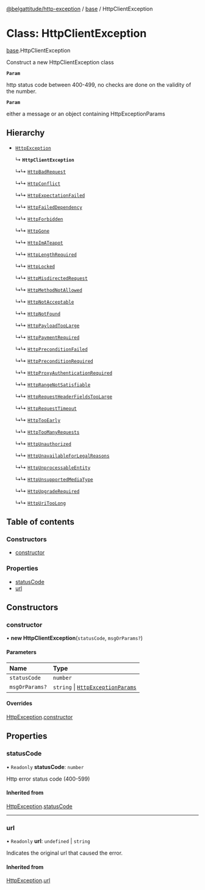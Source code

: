 [@belgattitude/http-exception](../README.md) / [base](../modules/base.md) / HttpClientException

# Class: HttpClientException

[base](../modules/base.md).HttpClientException

Construct a new HttpClientException class

**`Param`**

http status code between 400-499, no checks are done on the validity of the number.

**`Param`**

either a message or an object containing HttpExceptionParams

## Hierarchy

- [`HttpException`](base.HttpException.md)

  ↳ **`HttpClientException`**

  ↳↳ [`HttpBadRequest`](client.HttpBadRequest.md)

  ↳↳ [`HttpConflict`](client.HttpConflict.md)

  ↳↳ [`HttpExpectationFailed`](client.HttpExpectationFailed.md)

  ↳↳ [`HttpFailedDependency`](client.HttpFailedDependency.md)

  ↳↳ [`HttpForbidden`](client.HttpForbidden.md)

  ↳↳ [`HttpGone`](client.HttpGone.md)

  ↳↳ [`HttpImATeapot`](client.HttpImATeapot.md)

  ↳↳ [`HttpLengthRequired`](client.HttpLengthRequired.md)

  ↳↳ [`HttpLocked`](client.HttpLocked.md)

  ↳↳ [`HttpMisdirectedRequest`](client.HttpMisdirectedRequest.md)

  ↳↳ [`HttpMethodNotAllowed`](client.HttpMethodNotAllowed.md)

  ↳↳ [`HttpNotAcceptable`](client.HttpNotAcceptable.md)

  ↳↳ [`HttpNotFound`](client.HttpNotFound.md)

  ↳↳ [`HttpPayloadTooLarge`](client.HttpPayloadTooLarge.md)

  ↳↳ [`HttpPaymentRequired`](client.HttpPaymentRequired.md)

  ↳↳ [`HttpPreconditionFailed`](client.HttpPreconditionFailed.md)

  ↳↳ [`HttpPreconditionRequired`](client.HttpPreconditionRequired.md)

  ↳↳ [`HttpProxyAuthenticationRequired`](client.HttpProxyAuthenticationRequired.md)

  ↳↳ [`HttpRangeNotSatisfiable`](client.HttpRangeNotSatisfiable.md)

  ↳↳ [`HttpRequestHeaderFieldsTooLarge`](client.HttpRequestHeaderFieldsTooLarge.md)

  ↳↳ [`HttpRequestTimeout`](client.HttpRequestTimeout.md)

  ↳↳ [`HttpTooEarly`](client.HttpTooEarly.md)

  ↳↳ [`HttpTooManyRequests`](client.HttpTooManyRequests.md)

  ↳↳ [`HttpUnauthorized`](client.HttpUnauthorized.md)

  ↳↳ [`HttpUnavailableForLegalReasons`](client.HttpUnavailableForLegalReasons.md)

  ↳↳ [`HttpUnprocessableEntity`](client.HttpUnprocessableEntity.md)

  ↳↳ [`HttpUnsupportedMediaType`](client.HttpUnsupportedMediaType.md)

  ↳↳ [`HttpUpgradeRequired`](client.HttpUpgradeRequired.md)

  ↳↳ [`HttpUriTooLong`](client.HttpUriTooLong.md)

## Table of contents

### Constructors

- [constructor](base.HttpClientException.md#constructor)

### Properties

- [statusCode](base.HttpClientException.md#statuscode)
- [url](base.HttpClientException.md#url)

## Constructors

### constructor

• **new HttpClientException**(`statusCode`, `msgOrParams?`)

#### Parameters

| Name           | Type                                                                         |
| :------------- | :--------------------------------------------------------------------------- |
| `statusCode`   | `number`                                                                     |
| `msgOrParams?` | `string` \| [`HttpExceptionParams`](../modules/types.md#httpexceptionparams) |

#### Overrides

[HttpException](base.HttpException.md).[constructor](base.HttpException.md#constructor)

## Properties

### statusCode

• `Readonly` **statusCode**: `number`

Http error status code (400-599)

#### Inherited from

[HttpException](base.HttpException.md).[statusCode](base.HttpException.md#statuscode)

---

### url

• `Readonly` **url**: `undefined` \| `string`

Indicates the original url that caused the error.

#### Inherited from

[HttpException](base.HttpException.md).[url](base.HttpException.md#url)
